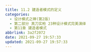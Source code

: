 ```yaml
---
title: 11.2 建造者模式的定义
categories: 
  - 设计模式之禅(第2版)
  - 第二部分 真刀实枪 23种设计模式完美演绎
  - 第11章 建造者模式
abbrlink: 3a2f2072
date: 2021-09-27 19:57:33
updated: 2021-09-27 19:57:33
---
```

